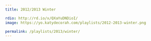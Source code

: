 ```yaml
---
title: 2012/2013 Winter

rdio: http://rd.io/x/QXaYuDNDioI/
image: https://yo.katydecorah.com/playlists/2012-2013-winter.png

permalink: /playlists/2013/winter/
---
```

